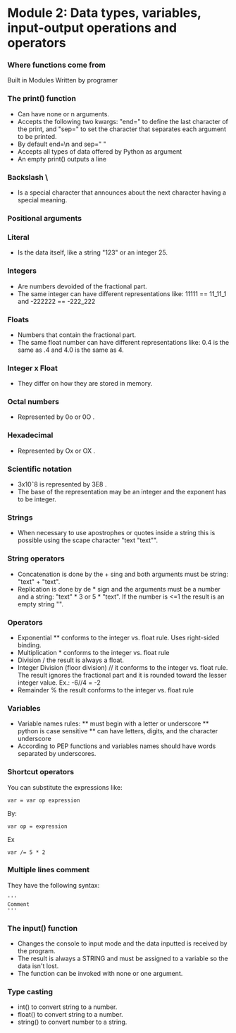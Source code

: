 # Module 2: Data types, variables, input-output operations and operators

### Where functions come from
Built in
Modules
Written by programer

### The print() function
* Can have none or n arguments.
* Accepts the following two kwargs: "end=" to define the last character of the print, and "sep=" to set the character that separates each argument to be printed.
* By default end=\n and sep=" "
* Accepts all types of data offered by Python as argument
* An empty print() outputs a line

### Backslash \
* Is a special character that announces about the next character having a special meaning.

### Positional arguments


### Literal
* Is the data itself, like a string "123" or an integer 25.

### Integers
* Are numbers devoided of the fractional part.
* The same integer can have different representations like: 11111 == 11_11_1 and -222222 == -222_222

### Floats
* Numbers that contain the fractional part.
* The same float number can have different representations like: 0.4 is the same as .4 and 4.0 is the same as 4.

### Integer x Float
* They differ on how they are stored in memory.

### Octal numbers
* Represented by 0o or 0O .

### Hexadecimal
* Represented by Ox or OX .

### Scientific notation
* 3x10ˆ8 is represented by 3E8 .
* The base of the representation may be an integer and the exponent has to be integer.

### Strings
* When necessary to use apostrophes or quotes inside a string this is possible using the scape character "text \"text\"".


### String operators
* Concatenation is done by the + sing and both arguments must be string: "text" + "text".
* Replication is done by de * sign and the arguments must be a number and a string: "text" * 3 or 5 * "text". If the number is <=1 the result is an empty string "".


### Operators
* Exponential ** conforms to the integer vs. float rule. Uses right-sided binding.
* Multiplication * conforms to the integer vs. float rule
* Division / the result is always a float.
* Integer Division (floor division) // it conforms to the integer vs. float rule. The result ignores the fractional part and it is rounded toward the lesser integer value. Ex.: -6//4 = -2
* Remainder % the result conforms to the integer vs. float rule


### Variables
* Variable names rules: 
    ** must begin with a letter or underscore
    ** python is case sensitive 
    ** can have letters, digits, and the character underscore
* According to PEP functions and variables names should have words separated by underscores.

### Shortcut operators
You can substitute the expressions like:
```
var = var op expression 
```
By:
```
var op = expression
```
Ex
```
var /= 5 * 2
```

### Multiple lines comment
They have the following syntax:
```
'''
Comment
'''
```

### The input() function
* Changes the console to input mode and the data inputted is received by the program.
* The result is always a STRING and must be assigned to a variable so the data isn't lost.
* The function can be invoked with none or one argument.

### Type casting
* int() to convert string to a number.
* float() to convert string to a number.
* string() to convert number to a string.
